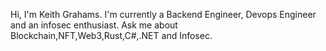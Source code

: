 Hi, I'm Keith Grahams.
I'm currently a Backend Engineer, Devops Engineer and an infosec enthusiast.
Ask me about Blockchain,NFT,Web3,Rust,C#,.NET and Infosec.

<!---
Grahams-Keith21/Grahams-Keith21 is a ✨ special ✨ repository because its `README.md` (this file) appears on your GitHub profile.
You can click the Preview link to take a look at your changes.
--->
